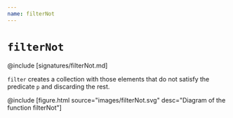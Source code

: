 ```yaml
---
name: filterNot
---
```


# `filterNot`

@include [signatures/filterNot.md]

`filter` creates a collection with those elements that do not satisfy the predicate `p` and discarding the rest.

@include [figure.html source="images/filterNot.svg" desc="Diagram of the function filterNot"]
